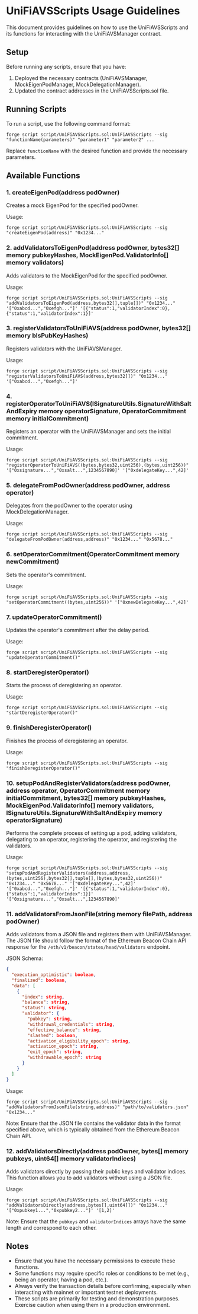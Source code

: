 # UniFiAVSScripts Usage Guidelines

This document provides guidelines on how to use the UniFiAVSScripts and its functions for interacting with the UniFiAVSManager contract.

## Setup

Before running any scripts, ensure that you have:

1. Deployed the necessary contracts (UniFiAVSManager, MockEigenPodManager, MockDelegationManager).
2. Updated the contract addresses in the UniFiAVSScripts.sol file.

## Running Scripts

To run a script, use the following command format:

```
forge script script/UniFiAVSScripts.sol:UniFiAVSScripts --sig "functionName(parameters)" "parameter1" "parameter2" ...
```

Replace `functionName` with the desired function and provide the necessary parameters.

## Available Functions

### 1. createEigenPod(address podOwner)

Creates a mock EigenPod for the specified podOwner.

Usage:
```
forge script script/UniFiAVSScripts.sol:UniFiAVSScripts --sig "createEigenPod(address)" "0x1234..."
```

### 2. addValidatorsToEigenPod(address podOwner, bytes32[] memory pubkeyHashes, MockEigenPod.ValidatorInfo[] memory validators)

Adds validators to the MockEigenPod for the specified podOwner.

Usage:
```
forge script script/UniFiAVSScripts.sol:UniFiAVSScripts --sig "addValidatorsToEigenPod(address,bytes32[],tuple[])" "0x1234..." '["0xabcd...","0xefgh..."]' '[{"status":1,"validatorIndex":0},{"status":1,"validatorIndex":1}]'
```

### 3. registerValidatorsToUniFiAVS(address podOwner, bytes32[] memory blsPubKeyHashes)

Registers validators with the UniFiAVSManager.

Usage:
```
forge script script/UniFiAVSScripts.sol:UniFiAVSScripts --sig "registerValidatorsToUniFiAVS(address,bytes32[])" "0x1234..." '["0xabcd...","0xefgh..."]'
```

### 4. registerOperatorToUniFiAVS(ISignatureUtils.SignatureWithSaltAndExpiry memory operatorSignature, OperatorCommitment memory initialCommitment)

Registers an operator with the UniFiAVSManager and sets the initial commitment.

Usage:
```
forge script script/UniFiAVSScripts.sol:UniFiAVSScripts --sig "registerOperatorToUniFiAVS((bytes,bytes32,uint256),(bytes,uint256))" '["0xsignature...","0xsalt...",1234567890]' '["0xdelegateKey...",42]'
```

### 5. delegateFromPodOwner(address podOwner, address operator)

Delegates from the podOwner to the operator using MockDelegationManager.

Usage:
```
forge script script/UniFiAVSScripts.sol:UniFiAVSScripts --sig "delegateFromPodOwner(address,address)" "0x1234..." "0x5678..."
```

### 6. setOperatorCommitment(OperatorCommitment memory newCommitment)

Sets the operator's commitment.

Usage:
```
forge script script/UniFiAVSScripts.sol:UniFiAVSScripts --sig "setOperatorCommitment((bytes,uint256))" '["0xnewDelegateKey...",42]'
```

### 7. updateOperatorCommitment()

Updates the operator's commitment after the delay period.

Usage:
```
forge script script/UniFiAVSScripts.sol:UniFiAVSScripts --sig "updateOperatorCommitment()"
```

### 8. startDeregisterOperator()

Starts the process of deregistering an operator.

Usage:
```
forge script script/UniFiAVSScripts.sol:UniFiAVSScripts --sig "startDeregisterOperator()"
```

### 9. finishDeregisterOperator()

Finishes the process of deregistering an operator.

Usage:
```
forge script script/UniFiAVSScripts.sol:UniFiAVSScripts --sig "finishDeregisterOperator()"
```

### 10. setupPodAndRegisterValidators(address podOwner, address operator, OperatorCommitment memory initialCommitment, bytes32[] memory pubkeyHashes, MockEigenPod.ValidatorInfo[] memory validators, ISignatureUtils.SignatureWithSaltAndExpiry memory operatorSignature)

Performs the complete process of setting up a pod, adding validators, delegating to an operator, registering the operator, and registering the validators.

Usage:
```
forge script script/UniFiAVSScripts.sol:UniFiAVSScripts --sig "setupPodAndRegisterValidators(address,address,(bytes,uint256),bytes32[],tuple[],(bytes,bytes32,uint256))" "0x1234..." "0x5678..." '["0xdelegateKey...",42]' '["0xabcd...","0xefgh..."]' '[{"status":1,"validatorIndex":0},{"status":1,"validatorIndex":1}]' '["0xsignature...","0xsalt...",1234567890]'
```

### 11. addValidatorsFromJsonFile(string memory filePath, address podOwner)

Adds validators from a JSON file and registers them with UniFiAVSManager. The JSON file should follow the format of the Ethereum Beacon Chain API response for the `/eth/v1/beacon/states/head/validators` endpoint.

JSON Schema:
```json
{
  "execution_optimistic": boolean,
  "finalized": boolean,
  "data": [
    {
      "index": string,
      "balance": string,
      "status": string,
      "validator": {
        "pubkey": string,
        "withdrawal_credentials": string,
        "effective_balance": string,
        "slashed": boolean,
        "activation_eligibility_epoch": string,
        "activation_epoch": string,
        "exit_epoch": string,
        "withdrawable_epoch": string
      }
    }
  ]
}
```

Usage:
```
forge script script/UniFiAVSScripts.sol:UniFiAVSScripts --sig "addValidatorsFromJsonFile(string,address)" "path/to/validators.json" "0x1234..."
```

Note: Ensure that the JSON file contains the validator data in the format specified above, which is typically obtained from the Ethereum Beacon Chain API.

### 12. addValidatorsDirectly(address podOwner, bytes[] memory pubkeys, uint64[] memory validatorIndices)

Adds validators directly by passing their public keys and validator indices. This function allows you to add validators without using a JSON file.

Usage:
```
forge script script/UniFiAVSScripts.sol:UniFiAVSScripts --sig "addValidatorsDirectly(address,bytes[],uint64[])" "0x1234..." '["0xpubkey1...","0xpubkey2..."]' '[1,2]'
```

Note: Ensure that the `pubkeys` and `validatorIndices` arrays have the same length and correspond to each other.

## Notes

- Ensure that you have the necessary permissions to execute these functions.
- Some functions may require specific roles or conditions to be met (e.g., being an operator, having a pod, etc.).
- Always verify the transaction details before confirming, especially when interacting with mainnet or important testnet deployments.
- These scripts are primarily for testing and demonstration purposes. Exercise caution when using them in a production environment.
